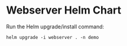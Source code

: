 # Webserver Helm Chart

Run the Helm upgrade/install command:
    
    helm upgrade -i webserver . -n demo











































